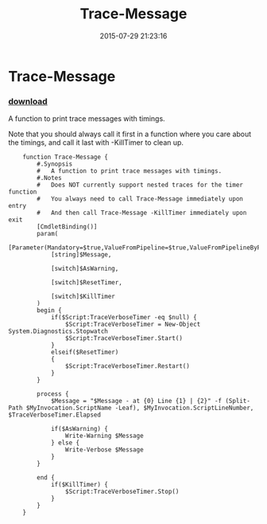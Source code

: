 ﻿---
pid:            5948
poster:         Joel Bennett
title:          Trace-Message
date:           2015-07-29 21:23:16
format:         posh
parent:         0
parent:         0

---

# Trace-Message

### [download](5948.ps1)

A function to print trace messages with timings.

Note that you should always call it first in a function where you care about the timings, and call it last with -KillTimer to clean up.

```posh
    function Trace-Message {
        #.Synopsis
        #   A function to print trace messages with timings.
        #.Notes
        #   Does NOT currently support nested traces for the timer function
        #   You always need to call Trace-Message immediately upon entry
        #   And then call Trace-Message -KillTimer immediately upon exit
        [CmdletBinding()]
        param(
            [Parameter(Mandatory=$true,ValueFromPipeline=$true,ValueFromPipelineByPropertyName=$true)]
            [string]$Message,

            [switch]$AsWarning,

            [switch]$ResetTimer,

            [switch]$KillTimer
        )
        begin {
            if($Script:TraceVerboseTimer -eq $null) {
                $Script:TraceVerboseTimer = New-Object System.Diagnostics.Stopwatch
                $Script:TraceVerboseTimer.Start()
            } 
            elseif($ResetTimer) 
            {
                $Script:TraceVerboseTimer.Restart()
            }
        }

        process {
            $Message = "$Message - at {0} Line {1} | {2}" -f (Split-Path $MyInvocation.ScriptName -Leaf), $MyInvocation.ScriptLineNumber, $TraceVerboseTimer.Elapsed

            if($AsWarning) {
                Write-Warning $Message
            } else {
                Write-Verbose $Message
            }
        }

        end {
            if($KillTimer) {
                $Script:TraceVerboseTimer.Stop()
            }
        }
    }
```
